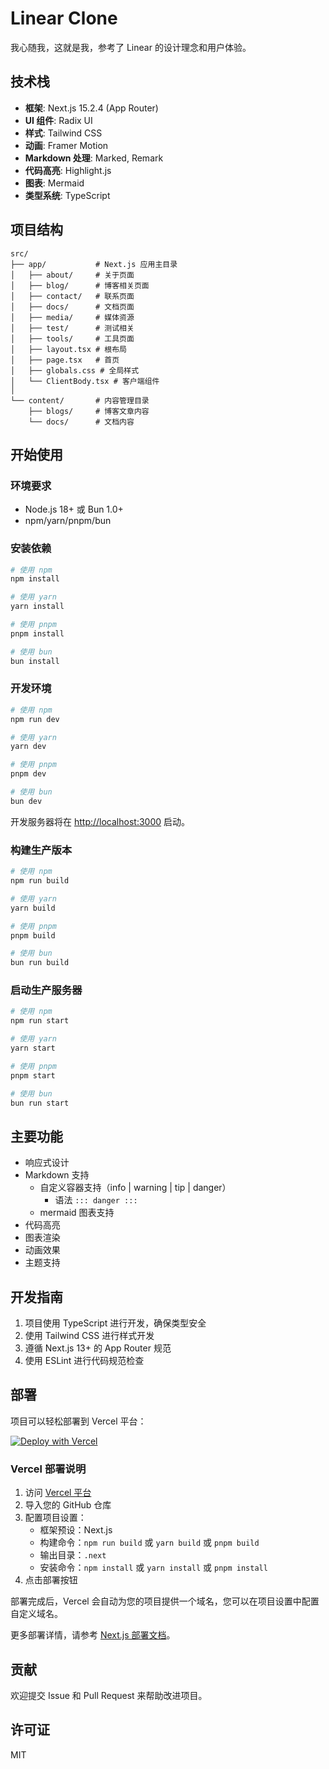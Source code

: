 # Linear Clone

我心随我，这就是我，参考了 Linear 的设计理念和用户体验。

## 技术栈

- **框架**: Next.js 15.2.4 (App Router)
- **UI 组件**: Radix UI
- **样式**: Tailwind CSS
- **动画**: Framer Motion
- **Markdown 处理**: Marked, Remark
- **代码高亮**: Highlight.js
- **图表**: Mermaid
- **类型系统**: TypeScript

## 项目结构

```
src/
├── app/           # Next.js 应用主目录
│   ├── about/     # 关于页面
│   ├── blog/      # 博客相关页面
│   ├── contact/   # 联系页面
│   ├── docs/      # 文档页面
│   ├── media/     # 媒体资源
│   ├── test/      # 测试相关
│   ├── tools/     # 工具页面
│   ├── layout.tsx # 根布局
│   ├── page.tsx   # 首页
│   ├── globals.css # 全局样式
│   └── ClientBody.tsx # 客户端组件
│
└── content/       # 内容管理目录
    ├── blogs/     # 博客文章内容
    └── docs/      # 文档内容
```

## 开始使用

### 环境要求

- Node.js 18+ 或 Bun 1.0+
- npm/yarn/pnpm/bun

### 安装依赖

```bash
# 使用 npm
npm install

# 使用 yarn
yarn install

# 使用 pnpm
pnpm install

# 使用 bun
bun install
```

### 开发环境

```bash
# 使用 npm
npm run dev

# 使用 yarn
yarn dev

# 使用 pnpm
pnpm dev

# 使用 bun
bun dev
```

开发服务器将在 [http://localhost:3000](http://localhost:3000) 启动。

### 构建生产版本

```bash
# 使用 npm
npm run build

# 使用 yarn
yarn build

# 使用 pnpm
pnpm build

# 使用 bun
bun run build
```

### 启动生产服务器

```bash
# 使用 npm
npm run start

# 使用 yarn
yarn start

# 使用 pnpm
pnpm start

# 使用 bun
bun run start
```

## 主要功能

- 响应式设计
- Markdown 支持
  - 自定义容器支持（info | warning | tip | danger）
    - 语法 `::: danger :::`
  - mermaid 图表支持
- 代码高亮
- 图表渲染
- 动画效果
- 主题支持

## 开发指南

1. 项目使用 TypeScript 进行开发，确保类型安全
2. 使用 Tailwind CSS 进行样式开发
3. 遵循 Next.js 13+ 的 App Router 规范
4. 使用 ESLint 进行代码规范检查

## 部署

项目可以轻松部署到 Vercel 平台：

[![Deploy with Vercel](https://vercel.com/button)](https://vercel.com/new/clone?repository-url=https://github.com/your-username/YUN)

### Vercel 部署说明

1. 访问 [Vercel 平台](https://vercel.com/new?utm_medium=default-template&filter=next.js&utm_source=create-next-app&utm_campaign=create-next-app-readme)
2. 导入您的 GitHub 仓库
3. 配置项目设置：
   - 框架预设：Next.js
   - 构建命令：`npm run build` 或 `yarn build` 或 `pnpm build`
   - 输出目录：`.next`
   - 安装命令：`npm install` 或 `yarn install` 或 `pnpm install`
4. 点击部署按钮

部署完成后，Vercel 会自动为您的项目提供一个域名，您可以在项目设置中配置自定义域名。

更多部署详情，请参考 [Next.js 部署文档](https://nextjs.org/docs/app/building-your-application/deploying)。

## 贡献

欢迎提交 Issue 和 Pull Request 来帮助改进项目。

## 许可证

MIT 